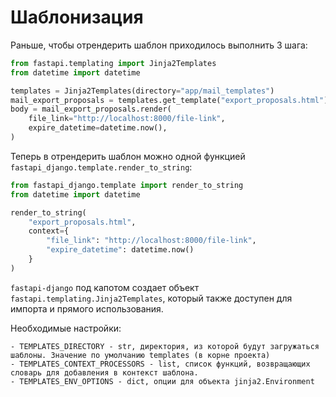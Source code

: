 # Шаблонизация

Раньше, чтобы отрендерить шаблон приходилось выполнить 3 шага:

```python
from fastapi.templating import Jinja2Templates
from datetime import datetime

templates = Jinja2Templates(directory="app/mail_templates")
mail_export_proposals = templates.get_template("export_proposals.html")
body = mail_export_proposals.render(
    file_link="http://localhost:8000/file-link", 
    expire_datetime=datetime.now(),
)
```

Теперь в отрендерить шаблон можно одной функцией `fastapi_django.template.render_to_string`:

```python
from fastapi_django.template import render_to_string
from datetime import datetime

render_to_string(
    "export_proposals.html", 
    context={
        "file_link": "http://localhost:8000/file-link", 
        "expire_datetime": datetime.now()
    }
)
```

`fastapi-django` под капотом создает объект `fastapi.templating.Jinja2Templates`, который также доступен для импорта 
и прямого использования.

Необходимые настройки:

    - TEMPLATES_DIRECTORY - str, директория, из которой будут загружаться шаблоны. Значение по умолчанию templates (в корне проекта)
    - TEMPLATES_CONTEXT_PROCESSORS - list, список функций, возвращающих словарь для добавления в контекст шаблона. 
    - TEMPLATES_ENV_OPTIONS - dict, опции для объекта jinja2.Environment
